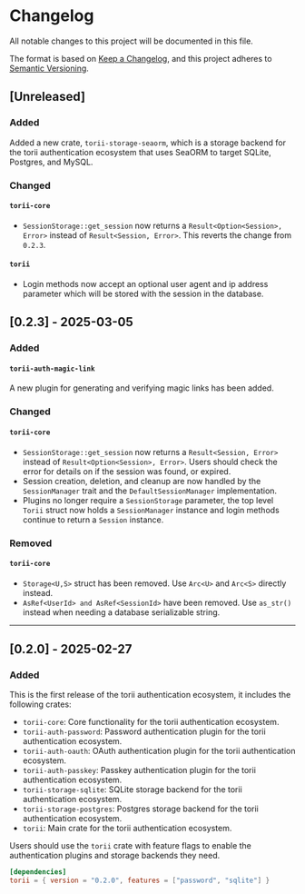 # Changelog

All notable changes to this project will be documented in this file.

The format is based on [Keep a Changelog](https://keepachangelog.com/en/1.1.0/),
and this project adheres to [Semantic Versioning](https://semver.org/spec/v2.0.0.html).

## [Unreleased]

### Added

Added a new crate, `torii-storage-seaorm`, which is a storage backend for the torii authentication ecosystem that uses SeaORM to target SQLite, Postgres, and MySQL.

### Changed

#### `torii-core`

- `SessionStorage::get_session` now returns a `Result<Option<Session>, Error>` instead of `Result<Session, Error>`. This reverts the change from `0.2.3`.

#### `torii`

- Login methods now accept an optional user agent and ip address parameter which will be stored with the session in the database.

## [0.2.3] - 2025-03-05

### Added

#### `torii-auth-magic-link`

A new plugin for generating and verifying magic links has been added.

### Changed

#### `torii-core`

- `SessionStorage::get_session` now returns a `Result<Session, Error>` instead of `Result<Option<Session>, Error>`. Users should check the error for details on if the session was found, or expired.
- Session creation, deletion, and cleanup are now handled by the `SessionManager` trait and the `DefaultSessionManager` implementation.
- Plugins no longer require a `SessionStorage` parameter, the top level `Torii` struct now holds a `SessionManager` instance and login methods continue to return a `Session` instance.

### Removed

#### `torii-core`

- `Storage<U,S>` struct has been removed. Use `Arc<U>` and `Arc<S>` directly instead.
- `AsRef<UserId> and AsRef<SessionId>` have been removed. Use `as_str()` instead when needing a database serializable string.

---

## [0.2.0] - 2025-02-27

### Added

This is the first release of the torii authentication ecosystem, it includes the following crates:

- `torii-core`: Core functionality for the torii authentication ecosystem.
- `torii-auth-password`: Password authentication plugin for the torii authentication ecosystem.
- `torii-auth-oauth`: OAuth authentication plugin for the torii authentication ecosystem.
- `torii-auth-passkey`: Passkey authentication plugin for the torii authentication ecosystem.
- `torii-storage-sqlite`: SQLite storage backend for the torii authentication ecosystem.
- `torii-storage-postgres`: Postgres storage backend for the torii authentication ecosystem.
- `torii`: Main crate for the torii authentication ecosystem.

Users should use the `torii` crate with feature flags to enable the authentication plugins and storage backends they need.

```toml
[dependencies]
torii = { version = "0.2.0", features = ["password", "sqlite"] }
```

